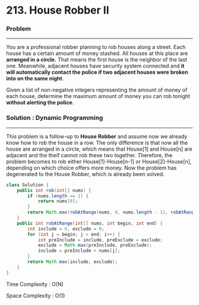 # 213. House Robber II

### Problem

------

You are a professional robber planning to rob houses along a street. Each house has a certain amount of money stashed. All houses at this place are **arranged in a circle.** That means the first house is the neighbor of the last one. Meanwhile, adjacent houses have security system connected and **it will automatically contact the police if two adjacent houses were broken into on the same night**.

Given a list of non-negative integers representing the amount of money of each house, determine the maximum amount of money you can rob tonight **without alerting the police**.

### Solution : Dynamic Programming

------

This problem is a follow-up to **House Robber** and assume now we already know how to rob the house in a row. The only difference is that now all the house are arranged in a circle, which means that House[1] and House[n] are adjacent and the theif cannot rob these two together. Therefore, the problem becomes to rob either House[1]-House[n-1] or House[2]-House[n], depending on which choice offers more money. Now the problem has degenerated to the House Robber, which is already been solved.

```Java
class Solution {
    public int rob(int[] nums) {
        if (nums.length == 1) {
            return nums[0];
        }
        return Math.max(robAtRange(nums, 0, nums.length - 1), robAtRange(nums, 1, nums.length));
    }
    public int robAtRange(int[] nums, int begin, int end) {
        int include = 0, exclude = 0;
        for (int j = begin; j < end; i++) {
            int preInclude = include, preExclude = exclude;
            exclude = Math.max(preInclude, preExclude);
            include = preInclude + nums[j];
        }
        return Math.max(include, exclude);
    }
}
```

Time Complexity : O(N)

Space Complexity : O(1)